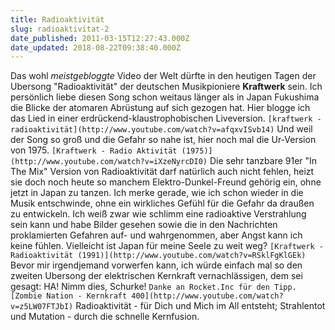 ```yaml
---
title: Radioaktivität
slug: radioaktivitat-2
date_published: 2011-03-15T12:27:43.000Z
date_updated: 2018-08-22T09:38:40.000Z
---
```


Das wohl *meistgebloggte* Video der Welt dürfte in den heutigen Tagen der Ubersong "Radioaktivität" der deutschen Musikpioniere **Kraftwerk** sein. Ich persönlich liebe diesen Song schon weitaus länger als in Japan Fukushima die Blicke der atomaren Abrüstung auf sich gezogen hat. Hier blogge ich das Lied in einer erdrückend-klaustrophobischen Liveversion.
`[kraftwerk - radioaktivität](http://www.youtube.com/watch?v=afqxvISvb14)`
Und weil der Song so groß und die Gefahr so nahe ist, hier noch mal die Ur-Version von 1975.
`[Kraftwerk - Radio Aktivität (1975)](http://www.youtube.com/watch?v=iXzeNyrcDI0)`
Die sehr tanzbare 91er "In The Mix" Version von Radioaktivität darf natürlich auch nicht fehlen, heizt sie doch noch heute so manchem Elektro-Dunkel-Freund gehörig ein, ohne jetzt in Japan zu tanzen. Ich merke gerade, wie ich schon wieder in die Musik entschwinde, ohne ein wirkliches Gefühl für die Gefahr da draußen zu entwickeln. Ich weiß zwar wie schlimm eine radioaktive Verstrahlung sein kann und habe Bilder gesehen sowie die in den Nachrichten proklamierten Gefahren auf- und wahrgenommen, aber Angst kann ich keine fühlen. Vielleicht ist Japan für meine Seele zu weit weg?
`[Kraftwerk - Radioaktivität (1991)](http://www.youtube.com/watch?v=RSklFgKlGEk)`
Bevor mir irgendjemand vorwerfen kann, ich würde einfach mal so den zweiten Ubersong der elektrischen Kernkraft vernachlässigen, dem sei gesagt: HA! Nimm dies, Schurke! `Danke an Rocket.Inc für den Tipp.`
`[Zombie Nation - Kernkraft 400](http://www.youtube.com/watch?v=z5LW07FTJbI)`
Radioaktivität - für Dich und Mich im All entsteht; Strahlentot und Mutation - durch die schnelle Kernfusion.
